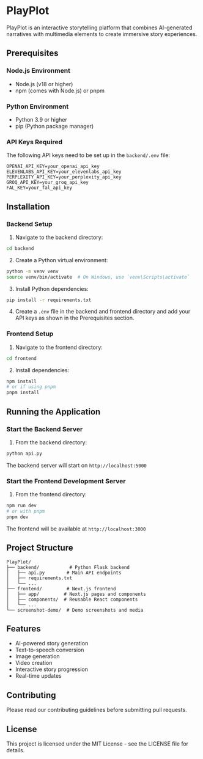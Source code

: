 # PlayPlot

PlayPlot is an interactive storytelling platform that combines AI-generated narratives with multimedia elements to create immersive story experiences.

## Prerequisites

### Node.js Environment
- Node.js (v18 or higher)
- npm (comes with Node.js) or pnpm

### Python Environment
- Python 3.9 or higher
- pip (Python package manager)

### API Keys Required
The following API keys need to be set up in the `backend/.env` file:
```env
OPENAI_API_KEY=your_openai_api_key
ELEVENLABS_API_KEY=your_elevenlabs_api_key
PERPLEXITY_API_KEY=your_perplexity_api_key
GROQ_API_KEY=your_groq_api_key
FAL_KEY=your_fal_api_key
```

## Installation

### Backend Setup
1. Navigate to the backend directory:
```bash
cd backend
```

2. Create a Python virtual environment:
```bash
python -m venv venv
source venv/bin/activate  # On Windows, use `venv\Scripts\activate`
```

3. Install Python dependencies:
```bash
pip install -r requirements.txt
```

4. Create a `.env` file in the backend and frontend directory and add your API keys as shown in the Prerequisites section.

### Frontend Setup
1. Navigate to the frontend directory:
```bash
cd frontend
```

2. Install dependencies:
```bash
npm install
# or if using pnpm
pnpm install
```

## Running the Application

### Start the Backend Server
1. From the backend directory:
```bash
python api.py
```
The backend server will start on `http://localhost:5000`

### Start the Frontend Development Server
1. From the frontend directory:
```bash
npm run dev
# or with pnpm
pnpm dev
```
The frontend will be available at `http://localhost:3000`

## Project Structure

```
PlayPlot/
├── backend/           # Python Flask backend
│   ├── api.py        # Main API endpoints
│   ├── requirements.txt
│   └── ...
├── frontend/         # Next.js frontend
│   ├── app/         # Next.js pages and components
│   ├── components/  # Reusable React components
│   └── ...
└── screenshot-demo/  # Demo screenshots and media
```

## Features
- AI-powered story generation
- Text-to-speech conversion
- Image generation
- Video creation
- Interactive story progression
- Real-time updates

## Contributing
Please read our contributing guidelines before submitting pull requests.

## License
This project is licensed under the MIT License - see the LICENSE file for details.

